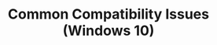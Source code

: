 ---
title: Common Compatibility Issues (Windows 10)
ms.assetid: f5ad621d-bda2-45b5-ae85-bc92970f602f
description: List of common compatibility issues, based on the type of technology.
redirect_url: https://technet.microsoft.com/itpro/windows/deploy/manage-windows-upgrades-with-upgrade-analytics
---